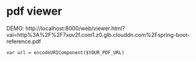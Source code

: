 pdf viewer
====

DEMO: http://localhost:8000/web/viewer.html?val=http%3A%2F%2F7xov2f.com1.z0.glb.clouddn.com%2Fspring-boot-reference.pdf

```
var url = encodeURIComponent($YOUR_PDF_URL)
```
